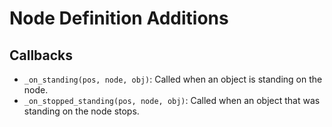 # Node Definition Additions

## Callbacks
* `_on_standing(pos, node, obj)`: Called when an object is standing on the node.
* `_on_stopped_standing(pos, node, obj)`: Called when an object that was standing on the node stops.
